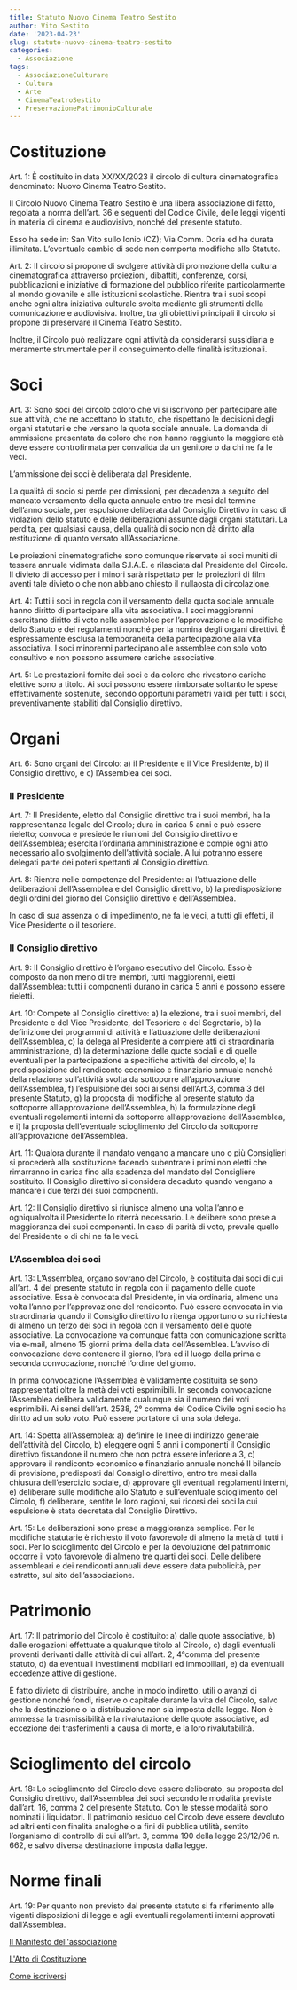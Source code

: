 ```yaml
---
title: Statuto Nuovo Cinema Teatro Sestito
author: Vito Sestito
date: '2023-04-23'
slug: statuto-nuovo-cinema-teatro-sestito
categories:
  - Associazione
tags:
  - AssociazioneCulturare
  - Cultura
  - Arte
  - CinemaTeatroSestito
  - PreservazionePatrimonioCulturale
---
```

# Costituzione

Art. 1: È costituito in data XX/XX/2023 il circolo di cultura cinematografica denominato: Nuovo Cinema Teatro Sestito.

Il Circolo Nuovo Cinema Teatro Sestito è una libera associazione di fatto, regolata a norma dell’art. 36 e seguenti del Codice Civile, delle leggi vigenti in materia di cinema e audiovisivo, nonché del presente statuto.

Esso ha sede in: San Vito sullo Ionio (CZ); Via Comm. Doria ed ha durata illimitata. L’eventuale cambio di sede non comporta modifiche allo Statuto.

Art. 2: Il circolo si propone di svolgere attività di promozione della cultura cinematografica attraverso proiezioni, dibattiti, conferenze, corsi, pubblicazioni e iniziative di formazione del pubblico riferite particolarmente al mondo giovanile e alle istituzioni scolastiche. Rientra tra i suoi scopi anche ogni altra iniziativa culturale svolta mediante gli strumenti della comunicazione e audiovisiva. Inoltre, tra gli obiettivi principali il circolo si propone di preservare il Cinema Teatro Sestito.

Inoltre, il Circolo può realizzare ogni attività da considerarsi sussidiaria e meramente strumentale per il conseguimento delle finalità istituzionali.

# Soci
Art. 3: Sono soci del circolo coloro che vi si iscrivono per partecipare alle sue attività, che ne accettano lo statuto, che rispettano le decisioni degli organi statutari e che versano la quota sociale annuale. La domanda di ammissione presentata da coloro che non hanno raggiunto la maggiore età deve essere controfirmata per convalida da un genitore o da chi ne fa le veci.

L’ammissione dei soci è deliberata dal Presidente.

La qualità di socio si perde per dimissioni, per decadenza a seguito del mancato versamento della quota annuale entro tre mesi dal termine dell’anno sociale, per espulsione deliberata dal Consiglio Direttivo in caso di violazioni dello statuto e delle deliberazioni assunte dagli organi statutari. La perdita, per qualsiasi causa, della qualità di socio non dà diritto alla restituzione di quanto versato all’Associazione.

Le proiezioni cinematografiche sono comunque riservate ai soci muniti di tessera annuale vidimata dalla S.I.A.E. e rilasciata dal Presidente del Circolo. Il divieto di accesso per i minori sarà rispettato per le proiezioni di film aventi tale divieto o che non abbiano chiesto il nullaosta di circolazione.

Art. 4: Tutti i soci in regola con il versamento della quota sociale annuale hanno diritto di partecipare alla vita associativa. I soci maggiorenni esercitano diritto di voto nelle assemblee per l’approvazione e le modifiche dello Statuto e dei regolamenti nonché per la nomina degli organi direttivi. È espressamente esclusa la temporaneità della partecipazione alla vita associativa. I soci minorenni partecipano alle assemblee con solo voto consultivo e non possono assumere cariche associative.

Art. 5: Le prestazioni fornite dai soci e da coloro che rivestono cariche elettive sono a titolo. Ai soci possono essere rimborsate soltanto le spese effettivamente sostenute, secondo opportuni parametri validi per tutti i soci, preventivamente stabiliti dal Consiglio direttivo.

# Organi
Art. 6: Sono organi del Circolo: a) il Presidente e il Vice Presidente, b) il Consiglio direttivo, e c) l’Assemblea dei soci.

### Il Presidente

Art. 7: Il Presidente, eletto dal Consiglio direttivo tra i suoi membri, ha la rappresentanza legale del Circolo; dura in carica 5 anni e può essere rieletto; convoca e presiede le riunioni del Consiglio direttivo e dell’Assemblea; esercita l’ordinaria amministrazione e compie ogni atto necessario allo svolgimento dell’attività sociale. A lui potranno essere delegati parte dei poteri spettanti al Consiglio direttivo.

Art. 8: Rientra nelle competenze del Presidente: a) l’attuazione delle deliberazioni dell’Assemblea e del Consiglio direttivo, b) la predisposizione degli ordini del giorno del Consiglio direttivo e dell’Assemblea.

In caso di sua assenza o di impedimento, ne fa le veci, a tutti gli effetti, il Vice Presidente o il tesoriere.

### Il Consiglio direttivo

Art. 9: Il Consiglio direttivo è l’organo esecutivo del Circolo. Esso è composto da non meno di tre membri, tutti maggiorenni, eletti dall’Assemblea: tutti i componenti durano in carica 5 anni e possono essere rieletti.

Art. 10: Compete al Consiglio direttivo: a) la elezione, tra i suoi membri, del Presidente e del Vice Presidente, del Tesoriere e del Segretario, b) la definizione dei programmi di attività e l’attuazione delle deliberazioni dell’Assemblea, c) la delega al Presidente a compiere atti di straordinaria amministrazione, d) la determinazione delle quote sociali e di quelle eventuali per la partecipazione a specifiche attività del circolo, e) la predisposizione del rendiconto economico e finanziario annuale nonché della relazione sull’attività svolta da sottoporre all’approvazione dell’Assemblea, f) l’espulsione dei soci ai sensi dell’Art.3, comma 3 del presente Statuto, g) la proposta di modifiche al presente statuto da sottoporre all’approvazione dell’Assemblea, h) la formulazione degli eventuali regolamenti interni da sottoporre all’approvazione dell’Assemblea, e i) la proposta dell’eventuale scioglimento del Circolo da sottoporre all’approvazione dell’Assemblea.

Art. 11: Qualora durante il mandato vengano a mancare uno o più Consiglieri si procederà alla sostituzione facendo subentrare i primi non eletti che rimarranno in carica fino alla scadenza del mandato del Consigliere sostituito. Il Consiglio direttivo si considera decaduto quando vengano a mancare i due terzi dei suoi componenti.

Art. 12: Il Consiglio direttivo si riunisce almeno una volta l’anno e ogniqualvolta il Presidente lo riterrà necessario. Le delibere sono prese a maggioranza dei suoi componenti. In caso di parità di voto, prevale quello del Presidente o di chi ne fa le veci.

### L’Assemblea dei soci

Art. 13: L’Assemblea, organo sovrano del Circolo, è costituita dai soci di cui all’art. 4 del presente statuto in regola con il pagamento delle quote associative. Essa è convocata dal Presidente, in via ordinaria, almeno una volta l’anno per l’approvazione del rendiconto. Può essere convocata in via straordinaria quando il Consiglio direttivo lo ritenga opportuno o su richiesta di almeno un terzo dei soci in regola con il versamento delle quote associative.
La convocazione va comunque fatta con comunicazione scritta via e-mail, almeno 15 giorni prima della data dell’Assemblea. L’avviso di convocazione deve contenere il giorno, l’ora ed il luogo della prima e seconda convocazione, nonché l’ordine del giorno.

In prima convocazione l’Assemblea è validamente costituita se sono rappresentati oltre la metà dei voti esprimibili. In seconda convocazione l’Assemblea delibera validamente qualunque sia il numero dei voti esprimibili. Ai sensi dell’art. 2538, 2° comma del Codice Civile ogni socio ha diritto ad un solo voto. Può essere portatore di una sola delega.

Art. 14: Spetta all’Assemblea: a) definire le linee di indirizzo generale dell’attività del Circolo, b) eleggere ogni 5 anni i componenti il Consiglio direttivo fissandone il numero che non potrà essere inferiore a 3, c) approvare il rendiconto economico e finanziario annuale nonché Il bilancio di previsione, predisposti dal Consiglio direttivo, entro tre mesi dalla chiusura dell’esercizio sociale, d) approvare gli eventuali regolamenti interni, e) deliberare sulle modifiche allo Statuto e sull’eventuale scioglimento del Circolo, f) deliberare, sentite le loro ragioni, sui ricorsi dei soci la cui espulsione è stata decretata dal Consiglio Direttivo.

Art. 15: Le deliberazioni sono prese a maggioranza semplice. Per le modifiche statutarie è richiesto il voto favorevole di almeno la metà di tutti i soci. Per lo scioglimento del Circolo e per la devoluzione del patrimonio occorre il voto favorevole di almeno tre quarti dei soci. Delle delibere assembleari e dei rendiconti annuali deve essere data pubblicità, per estratto, sul sito dell’associazione.

# Patrimonio

Art. 17: Il patrimonio del Circolo è costituito: a) dalle quote associative, b) dalle erogazioni effettuate a qualunque titolo al Circolo, c) dagli eventuali proventi derivanti dalle attività di cui all’art. 2, 4°comma del presente statuto, d) da eventuali investimenti mobiliari ed immobiliari, e) da eventuali eccedenze attive di gestione.

È fatto divieto di distribuire, anche in modo indiretto, utili o avanzi di gestione nonché fondi, riserve o capitale durante la vita del Circolo, salvo che la destinazione o la distribuzione non sia imposta dalla legge. Non è ammessa la trasmissibilità e la rivalutazione delle quote associative, ad eccezione dei trasferimenti a causa di morte, e la loro rivalutabilità.

# Scioglimento del circolo

Art. 18: Lo scioglimento del Circolo deve essere deliberato, su proposta del Consiglio direttivo, dall’Assemblea dei soci secondo le modalità previste dall’art. 16, comma 2 del presente Statuto. Con le stesse modalità sono nominati i liquidatori. Il patrimonio residuo del Circolo deve essere devoluto ad altri enti con finalità analoghe o a fini di pubblica utilità, sentito l’organismo di controllo di cui all’art. 3, comma 190 della legge 23/12/96 n. 662, e salvo diversa destinazione imposta dalla legge.

# Norme finali

Art. 19: Per quanto non previsto dal presente statuto si fa riferimento alle vigenti disposizioni di legge e agli eventuali regolamenti interni approvati dall’Assemblea.

[Il Manifesto dell'associazione](/2023/04/22/manifesto/)

[L'Atto di Costituzione](/2023/04/22/atto-privato-di-costituzione/)

[Come iscriversi](/2023/04/24/come-unirsi-all-associazione/)
